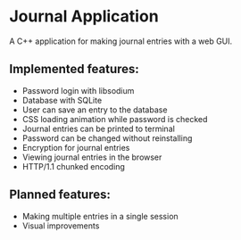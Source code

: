 # Journal Application
A C++ application for making journal entries with a web GUI.

## Implemented features:
- Password login with libsodium
- Database with SQLite
- User can save an entry to the database
- CSS loading animation while password is checked
- Journal entries can be printed to terminal
- Password can be changed without reinstalling
- Encryption for journal entries
- Viewing journal entries in the browser
- HTTP/1.1 chunked encoding

## Planned features:
- Making multiple entries in a single session
- Visual improvements